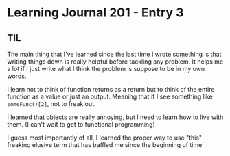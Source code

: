 # Learning Journal 201 - Entry 3

## TIL

The main thing that I've learned since the last time I wrote something is that writing things down is really helpful before tackling any problem. It helps me a lot if I just write what I think the problem is suppose to be in my own words.

I learn not to think of function returns as a return but to think of the entire function as a value or just an output. Meaning that if I see something like `someFunc()[2]`, not to freak out.

I learned that objects are really annoying, but I need to learn how to live with them. (I can't wait to get to functional programming)

I guess most importantly of all, I learned the proper way to use "this" freaking elusive term that has baffled me since the beginning of time
